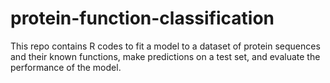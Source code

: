 ﻿# protein-function-classification
This repo contains R codes to fit a model to a dataset of 
protein sequences and their known functions, make predictions on a test set, and evaluate 
the performance of the model.
